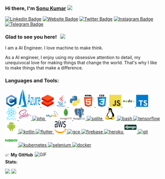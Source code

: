### Hi there, I'm <a href="https://gkassym.netlify.app" target="_blank">Sonu Kumar</a> <img src="https://media.giphy.com/media/hvRJCLFzcasrR4ia7z/giphy.gif" width="25px">

[![Linkedin Badge](https://img.shields.io/badge/-LinkedIn-0e76a8?style=flat-square&logo=Linkedin&logoColor=white)](https://www.linkedin.com/in/sonu-k-37213b131)
[![Website Badge](https://img.shields.io/badge/Website-3b5998?style=flat-square&logo=google-chrome&logoColor=white)](http://)
[![Twitter Badge](https://img.shields.io/badge/-Twitter-00acee?style=flat-square&logo=Twitter&logoColor=white)](https://)
[![Instagram Badge](https://img.shields.io/badge/-Instagram-e4405f?style=flat-square&logo=Instagram&logoColor=white)](https://)
[![Telegram Badge](https://img.shields.io/badge/-Telegram-0088cc?style=flat-square&logo=Telegram&logoColor=white)](https://)

### Glad to see you here! &nbsp; ![](https://visitor-badge.glitch.me/badge?page_id=sksonu0600/sksonu0600)

I am a AI Engineer. I love machine to make think.

As a AI engineer, I enjoy using my obsessive attention to detail, my unequivocal love for making things that change the world. That's why I like to make things that make a difference.


   


<h3 align="left">Languages and Tools:</h3> 
<p align="left">

<a href="https://www.cprogramming.com/" target="_blank"> <img src="https://raw.githubusercontent.com/devicons/devicon/master/icons/c/c-original.svg" alt="c" width="40" height="40"/> </a> <a href="https://azure.microsoft.com/en-in/" target="_blank"> <img src="./asset/Microsoft_Azure_Logo.svg" alt="Azure" width="70" height="60"/> </a> <a href="https://databricks.com/" target="_blank"> <img src="./asset/databricks-icon.svg" alt="databricks" width="40" height="40"/></a> <a href="https://java.com/" target="_blank"> <img src="https://raw.githubusercontent.com/devicons/devicon/master/icons/java/java-original.svg" alt="java" width="40" height="40"/> </a>  <a href="https://www.python.org" target="_blank"> <img src="https://raw.githubusercontent.com/devicons/devicon/master/icons/python/python-original.svg" alt="python" width="40" height="40"/> </a> <a href="https://www.w3.org/html/" target="_blank"> <img src="https://raw.githubusercontent.com/devicons/devicon/master/icons/html5/html5-original-wordmark.svg" alt="html5" width="40" height="40"/> </a> <a href="https://www.w3schools.com/css/" target="_blank"> <img src="https://raw.githubusercontent.com/devicons/devicon/master/icons/css3/css3-original-wordmark.svg" alt="css3" width="40" height="40"/> </a> <a href="https://developer.mozilla.org/en-US/docs/Web/JavaScript" target="_blank"> <img src="https://raw.githubusercontent.com/devicons/devicon/master/icons/javascript/javascript-original.svg" alt="javascript" width="40" height="40"/> </a> <a href="https://nodejs.org" target="_blank"> <img src="https://raw.githubusercontent.com/devicons/devicon/master/icons/nodejs/nodejs-original-wordmark.svg" alt="nodejs" width="40" height="40"/> </a> <a href="https://www.typescriptlang.org/" target="_blank"> <img src="https://raw.githubusercontent.com/devicons/devicon/master/icons/typescript/typescript-original.svg" alt="typescript" width="40" height="40"/> </a> <a href="https://reactjs.org/" target="_blank"> <img src="https://raw.githubusercontent.com/devicons/devicon/master/icons/react/react-original-wordmark.svg" alt="react" width="40" height="40"/> </a><a href="https://sass-lang.com" target="_blank"> <img src="https://raw.githubusercontent.com/devicons/devicon/master/icons/sass/sass-original.svg" alt="sass" width="40" height="40"/> </a>  <a href="#" target="_blank"> <img src="https://raw.githubusercontent.com/jmnote/z-icons/master/svg/php.svg" alt="php" width="40" height="40"/> </a> <a href="https://www.mysql.com/" target="_blank"> <img src="https://raw.githubusercontent.com/devicons/devicon/master/icons/mysql/mysql-original-wordmark.svg" alt="mysql" width="40" height="40"/> </a> <a href="https://www.mongodb.com/" target="_blank"> <img src="https://raw.githubusercontent.com/devicons/devicon/master/icons/mongodb/mongodb-original-wordmark.svg" alt="mongodb" width="40" height="40"/> </a> <a href="https://www.postgresql.org" target="_blank"> <img src="https://raw.githubusercontent.com/devicons/devicon/master/icons/postgresql/postgresql-original-wordmark.svg" alt="postgresql" width="40" height="40"/> <a href="https://www.sqlite.org/" target="_blank"> <img src="https://www.vectorlogo.zone/logos/sqlite/sqlite-icon.svg" alt="sqlite" width="40" height="40"/> </a> </a> <a href="https://www.linux.org/" target="_blank"> <img src="https://raw.githubusercontent.com/devicons/devicon/master/icons/linux/linux-original.svg" alt="linux" width="40" height="40"/> </a> <a href="#" target="_blank"> <img src="https://raw.githubusercontent.com/jmnote/z-icons/master/svg/bash.svg" alt="bash" width="40" height="40"/> </a> <a href="https://www.tensorflow.org" target="_blank"> <img src="https://www.vectorlogo.zone/logos/tensorflow/tensorflow-icon.svg" alt="tensorflow" width="40" height="40"/> </a> <a href="https://developer.android.com" target="_blank"> <img src="https://raw.githubusercontent.com/devicons/devicon/master/icons/android/android-original-wordmark.svg" alt="android" width="40" height="40"/> </a> <a href="https://kotlinlang.org" target="_blank"> <img src="https://www.vectorlogo.zone/logos/kotlinlang/kotlinlang-icon.svg" alt="kotlin" width="40" height="40"/> </a><a href="https://flutter.dev" target="_blank"> <img src="https://www.vectorlogo.zone/logos/flutterio/flutterio-icon.svg" alt="flutter" width="40" height="40"/> </a> <a href="#" target="_blank"> <img src="./asset/aws-2.svg" alt="aws" width="40" height="40"/> </a> <a href="https://cloud.google.com" target="_blank"> <img src="https://www.vectorlogo.zone/logos/google_cloud/google_cloud-icon.svg" alt="gcp" width="40" height="40"/> </a> <a href="https://firebase.google.com/" target="_blank"> <img src="https://www.vectorlogo.zone/logos/firebase/firebase-icon.svg" alt="firebase" width="40" height="40"/> </a> <a href="https://heroku.com" target="_blank"> <img src="https://www.vectorlogo.zone/logos/heroku/heroku-icon.svg" alt="heroku" width="40" height="40"/> </a> <a href="https://www.djangoproject.com/" target="_blank"> <img src="https://raw.githubusercontent.com/devicons/devicon/master/icons/django/django-original.svg" alt="django" width="40" height="40"/> </a> <a href="https://git-scm.com/" target="_blank"> <img src="https://www.vectorlogo.zone/logos/git-scm/git-scm-icon.svg" alt="git" width="40" height="40"/> </a> <a href="https://www.nginx.com" target="_blank"> <img src="https://raw.githubusercontent.com/devicons/devicon/master/icons/nginx/nginx-original.svg" alt="nginx" width="40" height="40"/> </a> <a href="#" target="_blank"> <img src="https://raw.githubusercontent.com/jmnote/z-icons/master/svg/kubernetes.svg" alt="kubernetes" width="40" height="40"/> </a> <a href="#" target="_blank"> <img src="./asset/selenium-logo.svg" alt="selenium" width="40" height="40"/> </a><a href="#" target="_blank"> <img src="./asset/docker.svg" alt="docker" width="40" height="40"/> </a> 
    
   
   
   </p>







<img align="right" alt="GIF" src="https://github.com/Gapur/Gapur/blob/master/coding.gif?raw=true" width="408" height="318" />

<!-- 
<img align="right" alt="GIF" src="./asset/code.gif" width="408" height="318" />
 -->

📈 **My GitHub Stats:**

<p>
   <img height="150em" src="https://github-readme-stats.vercel.app/api?username=sksonu0600&show_icons=true&hide_border=true&count_private=true&include_all_commits=true" />
  <img height="150em" src="https://github-readme-stats.vercel.app/api/top-langs/?username=sksonu0600&show_icons=true&hide_border=true&layout=compact&langs_count=10&count_private=true"/> 
  
  
<!-- [![Anurag's GitHub stats](https://github-readme-stats.vercel.app/api?username=sksonu0600&count_private=true&show_icons=true&theme=radical)](https://github.com/anuraghazra/github-readme-stats) -->

<!-- [![Top Langs](https://github-readme-stats.vercel.app/api/top-langs/?username=sksonu0600&count_private=true&layout=compact)](https://github.com/anuraghazra/github-readme-stats)
 -->
  
</p>

  



